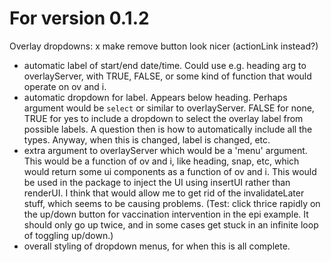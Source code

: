 # For version 0.1.2

Overlay dropdowns:
x make remove button look nicer (actionLink instead?)
- automatic label of start/end date/time. Could use e.g. heading arg to
  overlayServer, with TRUE, FALSE, or some kind of function that would operate 
  on ov and i.
- automatic dropdown for label. Appears below heading. Perhaps argument would
  be `select` or similar to overlayServer. FALSE for none, TRUE for yes to 
  include a dropdown to select the overlay label from possible labels. A 
  question then is how to automatically include all the types. Anyway, when 
  this is changed, label is changed, etc.
- extra argument to overlayServer which would be a 'menu' argument. This would
  be a function of ov and i, like heading, snap, etc, which would return some
  ui components as a function of ov and i. This would be used in the package
  to inject the UI using insertUI rather than renderUI. I think that would 
  allow me to get rid of the invalidateLater stuff, which seems to be causing
  problems. (Test: click thrice rapidly on the up/down button for vaccination
  intervention in the epi example. It should only go up twice, and in some 
  cases get stuck in an infinite loop of toggling up/down.)
- overall styling of dropdown menus, for when this is all complete.
